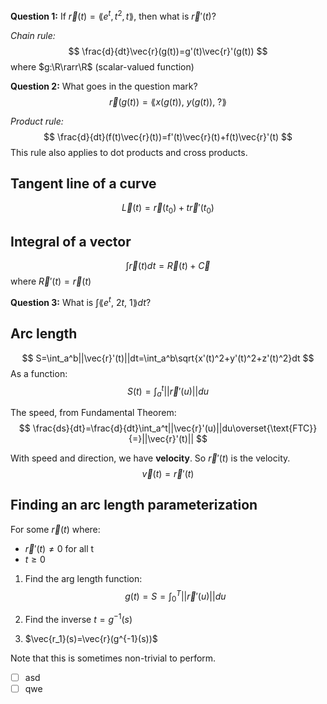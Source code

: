 **Question 1:**
If $\vec{r}(t)=\lang e^t,t^2,t\rang$, then what is $\vec{r}'(t)$?

*Chain rule:*
$$
\frac{d}{dt}\vec{r}(g(t))=g'(t)\vec{r}'(g(t))
$$
where $g:\R\rarr\R$ (scalar-valued function)

**Question 2:**
What goes in the question mark?
$$
\vec{r}(g(t))=\lang x(g(t)),\ y(g(t)),\ ?\rang
$$

*Product rule:*
$$
\frac{d}{dt}(f(t)\vec{r}(t))=f'(t)\vec{r}(t)+f(t)\vec{r}'(t)
$$
This rule also applies to dot products and cross products.

## Tangent line of a curve
$$
\vec{L}(t)=\vec{r}(t_0)+t\vec{r}'(t_0)
$$

## Integral of a vector
$$
\int\vec{r}(t)dt=\vec{R}(t)+\vec{C}
$$
where $\vec{R}'(t)=\vec{r}(t)$

**Question 3:**
What is $\int\lang e^t,\ 2t,\ 1\rang dt$?

## Arc length
$$
S=\int_a^b||\vec{r}'(t)||dt=\int_a^b\sqrt{x'(t)^2+y'(t)^2+z'(t)^2}dt
$$
As a function:
$$
S(t)=\int_a^t||\vec{r}'(u)||du
$$

The speed, from Fundamental Theorem:
$$
\frac{ds}{dt}=\frac{d}{dt}\int_a^t||\vec{r}'(u)||du\overset{\text{FTC}}{=}||\vec{r}'(t)||
$$

With speed and direction, we have **velocity**. So $\vec{r}'(t)$ is the velocity.
$$
\vec{v}(t)=\vec{r}'(t)
$$

## Finding an arc length parameterization
For some $\vec{r}(t)$ where:
- $\vec{r}'(t)\neq0$ for all t
- $t\geq0$

1. Find the arg length function:
$$
g(t)=S=\int_0^T||\vec{r}'(u)||du
$$

2. Find the inverse $t=g^{-1}(s)$
3. $\vec{r_1}(s)=\vec{r}(g^{-1}(s))$

Note that this is sometimes non-trivial to perform.

- [ ] asd
- [ ] qwe